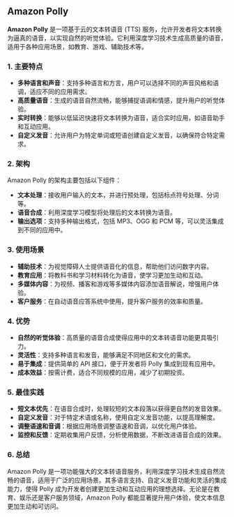 ## Amazon Polly

**Amazon Polly** 是一项基于云的文本转语音 (TTS) 服务，允许开发者将文本转换为逼真的语音，以实现自然的听觉体验。它利用深度学习技术生成高质量的语音，适用于各种应用场景，如教育、游戏、辅助技术等。

### 1. **主要特点**
- **多种语言和声音**：支持多种语言和方言，用户可以选择不同的声音风格和语调，适应不同的应用需求。
- **高质量语音**：生成的语音自然流畅，能够捕捉语调和情感，提升用户的听觉体验。
- **实时转换**：能够以低延迟快速将文本转换为语音，适合实时应用，如语音助手和互动应用。
- **自定义发音**：允许用户为特定单词或短语创建自定义发音，以确保符合特定需求。

### 2. **架构**
Amazon Polly 的架构主要包括以下组件：
- **文本处理**：接收用户输入的文本，并进行预处理，包括标点符号处理、分词等。
- **语音合成**：利用深度学习模型将处理后的文本转换为语音。
- **输出选项**：支持多种输出格式，包括 MP3、OGG 和 PCM 等，可以灵活集成到不同的应用中。

### 3. **使用场景**
- **辅助技术**：为视觉障碍人士提供语音化的信息，帮助他们访问数字内容。
- **教育应用**：将教科书和学习材料转化为语音，使学习更加生动和互动。
- **多媒体内容**：为视频、播客和游戏等多媒体内容添加语音解说，增强用户体验。
- **客户服务**：在自动语音应答系统中使用，提升客户服务的效率和质量。

### 4. **优势**
- **自然的听觉体验**：高质量的语音合成使得应用中的文本转语音功能更具吸引力。
- **灵活性**：支持多种语言和发音，能够满足不同地区和文化的需求。
- **易于集成**：提供简单的 API 接口，便于开发者将 Polly 集成到现有应用中。
- **成本效益**：按需计费，适合不同规模的应用，减少了初期投资。

### 5. **最佳实践**
- **短文本优先**：在语音合成时，处理较短的文本段落以获得更自然的发音效果。
- **自定义发音**：对于特定术语或名称，使用自定义发音功能，以提高理解度。
- **调整语速和音调**：根据应用场景调整语速和音调，以优化用户体验。
- **监控和反馈**：定期收集用户反馈，分析使用数据，不断改进语音合成的效果。

### 6. **总结**
Amazon Polly 是一项功能强大的文本转语音服务，利用深度学习技术生成自然流畅的语音，适用于广泛的应用场景。其多语言支持、自定义发音功能和灵活的集成能力，使得 Polly 成为开发者创建更加生动和互动应用的理想选择。无论是在教育、娱乐还是客户服务领域，Amazon Polly 都能显著提升用户体验，使文本信息更加生动和可访问。